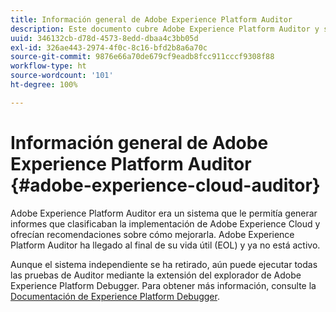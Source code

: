 ```yaml
---
title: Información general de Adobe Experience Platform Auditor
description: Este documento cubre Adobe Experience Platform Auditor y sus sucesores.
uuid: 346132cb-d78d-4573-8edd-dbaa4c3bb05d
exl-id: 326ae443-2974-4f0c-8c16-bfd2b8a6a70c
source-git-commit: 9876e66a70de679cf9eadb8fcc911cccf9308f88
workflow-type: ht
source-wordcount: '101'
ht-degree: 100%

---
```


# Información general de Adobe Experience Platform Auditor {#adobe-experience-cloud-auditor}

Adobe Experience Platform Auditor era un sistema que le permitía generar informes que clasificaban la implementación de Adobe Experience Cloud y ofrecían recomendaciones sobre cómo mejorarla. Adobe Experience Platform Auditor ha llegado al final de su vida útil (EOL) y ya no está activo.

Aunque el sistema independiente se ha retirado, aún puede ejecutar todas las pruebas de Auditor mediante la extensión del explorador de Adobe Experience Platform Debugger. Para obtener más información, consulte la [Documentación de Experience Platform Debugger](https://experienceleague.adobe.com/docs/debugger/using-v2/experience-cloud-debugger.html?lang=es).
